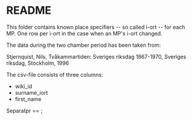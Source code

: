 # README

This folder contains known place specifiers -- so called i-ort -- for each MP. One row per i-ort in the case when an MP's i-ort changed. 

The data during the two chamber period has been taken from:

Stjernquist, Nils, Tvåkammartiden: Sveriges riksdag 1867-1970, Sveriges riksdag, Stockholm, 1996

The csv-file consists of three columns: 

- wiki_id
- surname_iort
- first_name

Separatpr == ;
